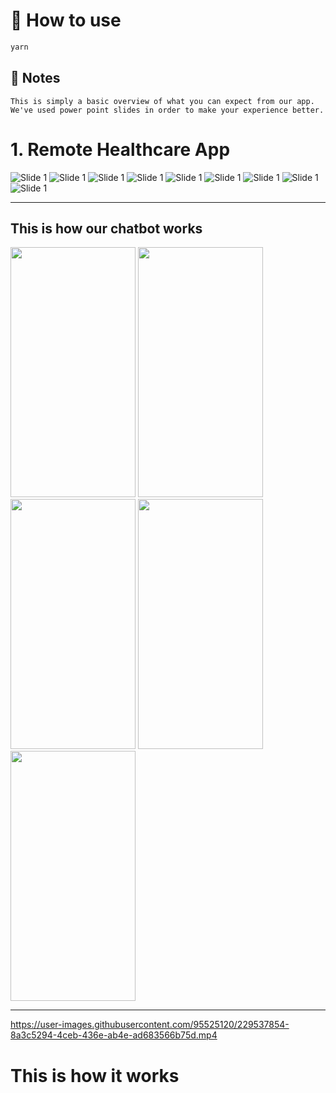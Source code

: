 # 🚀 How to use

```sh
yarn
```

## 📝 Notes
```
This is simply a basic overview of what you can expect from our app.
We've used power point slides in order to make your experience better.
```
<h1>1. Remote Healthcare App </h1>

![Slide 1](Presentation_Photos/Slide1.jpg)
![Slide 1](Presentation_Photos/Slide2.jpg)
![Slide 1](Presentation_Photos/Slide3.jpg)
![Slide 1](Presentation_Photos/Slide4.jpg)
![Slide 1](Presentation_Photos/Slide5.jpg)
![Slide 1](Presentation_Photos/Slide6.jpg)
![Slide 1](Presentation_Photos/Slide7.jpg)
![Slide 1](Presentation_Photos/Slide8.jpg)
![Slide 1](Presentation_Photos/Slide9.jpg)
____
This is how our chatbot works
----
<img src = Chatbot_Images/chatbot1.jpeg width = 200px height = 400px> <img src = Chatbot_Images/chatbot2.jpeg width = 200px height = 400px> <img src = Chatbot_Images/chatbot3.jpeg width = 200px height = 400px>
<img src = Chatbot_Images/chatbot4.jpeg width = 200px height = 400px>
<img src = Chatbot_Images/chatbot5.jpeg width = 200px height = 400px>

____

https://user-images.githubusercontent.com/95525120/229537854-8a3c5294-4ceb-436e-ab4e-ad683566b75d.mp4
# This is how it works
